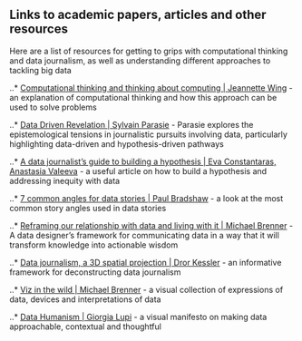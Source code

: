 ## Links to academic papers, articles and other resources 
Here are a list of resources for getting to grips with computational thinking and data journalism, as well as understanding different approaches to tackling big data

..* [Computational thinking and thinking about computing | Jeannette Wing](https://www.ncbi.nlm.nih.gov/pmc/articles/PMC2696102/) - an explanation of computational thinking and how this approach can be used to solve problems

..* [Data Driven Revelation | Sylvain Parasie](https://www.researchgate.net/publication/276081171_Data-Driven_Revelation) - Parasie explores the epistemological tensions in journalistic pursuits involving data, particularly highlighting data-driven and hypothesis-driven pathways

..* [A data journalist’s guide to building a hypothesis | Eva Constantaras, Anastasia Valeeva](https://datajournalism.com/read/longreads/hypothesis-data-journalism) - a useful article on how to build a hypothesis and addressing inequity with data 

..* [7 common angles for data stories | Paul Bradshaw](https://onlinejournalismblog.com/2020/08/11/here-are-the-7-types-of-stories-most-often-found-in-data/) - a look at the most common story angles used in data stories 

..* [Reframing our relationship with data and living with it | Michael Brenner](https://medium.com/thinking-out-loud/living-the-data-7d21ab0db914) - A data designer’s framework for communicating data in a way that it will transform knowledge into actionable wisdom

..* [Data journalism, a 3D spatial projection | Dror Kessler](https://towardsdatascience.com/data-journalism-3d-spatial-projection-a54c96137c6a) - an informative framework for deconstructing data journalism 

..* [Viz in the wild | Michael Brenner](https://www.instagram.com/vizinthewild/) - a visual collection of expressions of data, devices and interpretations of data

..* [Data Humanism | Giorgia Lupi](http://giorgialupi.com/data-humanism-my-manifesto-for-a-new-data-wold) - a visual manifesto on making data approachable, contextual and thoughtful 
